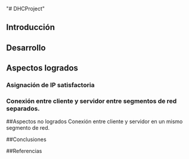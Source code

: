 "# DHCProject" 

## Introducción

## Desarrollo


## Aspectos logrados
### Asignación de IP satisfactoria
### Conexión entre cliente y servidor entre segmentos de red separados.

##Aspectos no logrados
Conexión entre cliente y servidor en un mismo segmento de red.

##Conclusiones

##Referencias
